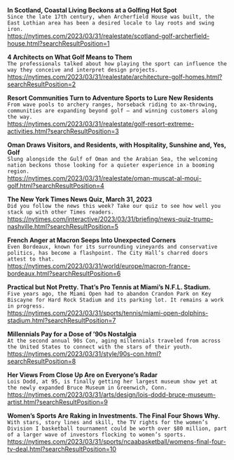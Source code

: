 **In Scotland, Coastal Living Beckons at a Golfing Hot Spot**\
`Since the late 17th century, when Archerfield House was built, the East Lothian area has been a desired locale to lay roots and swing iron.`\
https://nytimes.com/2023/03/31/realestate/scotland-golf-archerfield-house.html?searchResultPosition=1

**4 Architects on What Golf Means to Them**\
`The professionals talked about how playing the sport can influence the way they conceive and interpret design projects.`\
https://nytimes.com/2023/03/31/realestate/architecture-golf-homes.html?searchResultPosition=2

**Resort Communities Turn to Adventure Sports to Lure New Residents**\
`From wave pools to archery ranges, horseback riding to ax-throwing, communities are expanding beyond golf — and winning customers along the way.`\
https://nytimes.com/2023/03/31/realestate/golf-resort-extreme-activities.html?searchResultPosition=3

**Oman Draws Visitors, and Residents, with Hospitality, Sunshine and, Yes, Golf**\
`Slung alongside the Gulf of Oman and the Arabian Sea, the welcoming nation beckons those looking for a quieter experience in a booming region.`\
https://nytimes.com/2023/03/31/realestate/oman-muscat-al-mouj-golf.html?searchResultPosition=4

**The New York Times News Quiz, March 31, 2023**\
`Did you follow the news this week? Take our quiz to see how well you stack up with other Times readers.`\
https://nytimes.com/interactive/2023/03/31/briefing/news-quiz-trump-nashville.html?searchResultPosition=5

**French Anger at Macron Seeps Into Unexpected Corners**\
`Even Bordeaux, known for its surrounding vineyards and conservative politics, has become a flashpoint. The City Hall’s charred doors attest to that.`\
https://nytimes.com/2023/03/31/world/europe/macron-france-bordeaux.html?searchResultPosition=6

**Practical but Not Pretty. That’s Pro Tennis at Miami’s N.F.L. Stadium.**\
`Five years ago, the Miami Open had to abandon Crandon Park on Key Biscayne for Hard Rock Stadium and its parking lot. It remains a work in progress.`\
https://nytimes.com/2023/03/31/sports/tennis/miami-open-dolphins-stadium.html?searchResultPosition=7

**Millennials Pay for a Dose of ’90s Nostalgia**\
`At the second annual 90s Con, aging millennials traveled from across the United States to connect with the stars of their youth.`\
https://nytimes.com/2023/03/31/style/90s-con.html?searchResultPosition=8

**Her Views From Close Up Are on Everyone’s Radar**\
`Lois Dodd, at 95, is finally getting her largest museum show yet at the newly expanded Bruce Museum in Greenwich, Conn.`\
https://nytimes.com/2023/03/31/arts/design/lois-dodd-bruce-museum-artist.html?searchResultPosition=9

**Women’s Sports Are Raking in Investments. The Final Four Shows Why.**\
`With stars, story lines and skill, the TV rights for the women’s Division I basketball tournament could be worth over $80 million, part of a larger wave of investors flocking to women’s sports.`\
https://nytimes.com/2023/03/31/sports/ncaabasketball/womens-final-four-tv-deal.html?searchResultPosition=10

